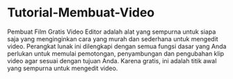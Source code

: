 # Tutorial-Membuat-Video
Pembuat Film Gratis Video Editor adalah alat yang sempurna untuk siapa saja yang menginginkan cara yang murah dan sederhana untuk mengedit video. Perangkat lunak ini dilengkapi dengan semua fungsi dasar yang Anda perlukan untuk memulai pemotongan, penyambungan dan pengubahan klip video agar sesuai dengan tujuan Anda. Karena gratis, ini adalah titik awal yang sempurna untuk mengedit video.
